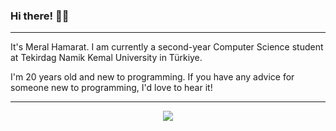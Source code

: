 ### Hi there! 👋😊
***************************
It's Meral Hamarat. I am currently a second-year Computer Science student at Tekirdag Namik Kemal University in Türkiye.

I'm 20 years old and new to programming. If you have any advice for someone new to programming, I'd love to hear it!
***************************
<p align="center">
    <img id="preview" src="https://komarev.com/ghpvc/?username=meralhamarat&color=green">
</p>

